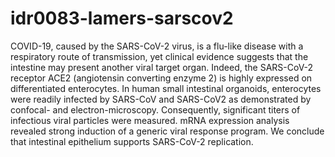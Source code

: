 # idr0083-lamers-sarscov2

COVID-19, caused by the SARS-CoV-2 virus, is a flu-like disease with a respiratory route of transmission, yet clinical evidence suggests that the intestine may present another viral target organ. Indeed, the SARS-CoV-2 receptor ACE2 (angiotensin converting enzyme 2) is highly expressed on differentiated enterocytes. In human small intestinal organoids, enterocytes were readily infected by SARS-CoV and SARS-CoV2 as demonstrated by confocal- and electron-microscopy. Consequently, significant titers of infectious viral particles were measured. mRNA expression analysis revealed strong induction of a generic viral response program. We conclude that intestinal epithelium supports SARS-CoV-2 replication.
